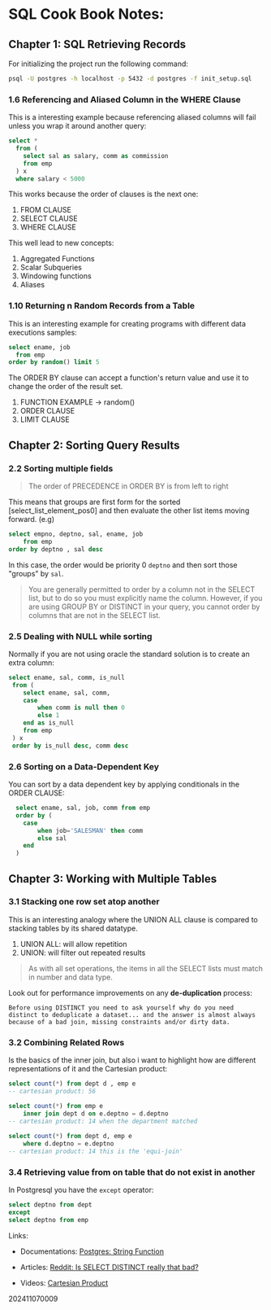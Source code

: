 # SQL Cook Book Notes: 

## Chapter 1:  SQL Retrieving Records

For initializing the project run the following command:

```bash
psql -U postgres -h localhost -p 5432 -d postgres -f init_setup.sql
```

### 1.6 Referencing and Aliased Column in the WHERE Clause

This is a interesting example because referencing aliased columns will fail unless you wrap it around another query:
```sql
select *
  from (
    select sal as salary, comm as commission
    from emp
  ) x
  where salary < 5000
```

This works because the order of clauses is the next one:

1. FROM CLAUSE
2. SELECT CLAUSE
3. WHERE CLAUSE

This well lead to new concepts:

1. Aggregated Functions
2. Scalar Subqueries
3. Windowing functions
4. Aliases


### 1.10 Returning n Random Records from a Table

This is an interesting example for creating programs with different data executions samples:

```sql
select ename, job
  from emp
order by random() limit 5
```

The ORDER BY clause can accept a function's return value and use it to change the order of the result set.

1. FUNCTION EXAMPLE -> random()
2. ORDER CLAUSE
3. LIMIT CLAUSE


## Chapter 2: Sorting Query Results

### 2.2 Sorting multiple fields

> The order of PRECEDENCE in ORDER BY is from left to right

This means that groups are first form for the sorted [select_list_element_pos0] and then evaluate the other list items moving forward. (e.g) 

```sql
select empno, deptno, sal, ename, job 
	from emp
order by deptno , sal desc
```

In this case, the order would be priority 0 `deptno` and then sort those "groups" by `sal`.

> You are generally permitted to order by a column not in the SELECT list, but to do so you must explicitly name the column. However, if you are using GROUP BY or DISTINCT in your query, you cannot order by columns that are not in the SELECT list.

### 2.5 Dealing with NULL while sorting

Normally if you are not using oracle the standard solution is to create an extra column:

```sql
select ename, sal, comm, is_null
 from (
 	select ename, sal, comm, 
 	case 
	    when comm is null then 0 
 		else 1 
 	end as is_null
 	from emp
 ) x
 order by is_null desc, comm desc
```

### 2.6 Sorting on a Data-Dependent Key

You can sort by a data dependent key by applying conditionals in the ORDER CLAUSE:

```sql
  select ename, sal, job, comm from emp
  order by (
  	case 
	  	when job='SALESMAN' then comm
  		else sal
	end
  )
```


## Chapter 3: Working with Multiple Tables

### 3.1 Stacking one row set atop another

This is an interesting analogy where the UNION ALL clause is compared to stacking tables by its shared datatype.

1. UNION ALL: will allow repetition
2. UNION: will filter out repeated results

> As with all set operations, the items in all the SELECT lists must match in number and data type.

Look out for performance improvements on any **de-duplication** process:
```text
Before using DISTINCT you need to ask yourself why do you need distinct to deduplicate a dataset... and the answer is almost always because of a bad join, missing constraints and/or dirty data.
```

### 3.2 Combining Related Rows

Is the basics of the inner join, but also i want to highlight how are different representations of it and the Cartesian product:

```sql
select count(*) from dept d , emp e 
-- cartesian product: 56

select count(*) from emp e 
	inner join dept d on e.deptno = d.deptno
-- cartesian product: 14 when the department matched
	
select count(*) from dept d, emp e 
	where d.deptno = e.deptno 
-- cartesian product: 14 this is the 'equi-join'
```

### 3.4 Retrieving value from on table that do not exist in another

In Postgresql you have the `except` operator:

```sql
select deptno from dept
except
select deptno from emp
```


Links:

- Documentations:
[Postgres: String Function](https://www.postgresql.org/docs/9.1/functions-string.html)

- Articles:
[Reddit: Is SELECT DISTINCT really that bad?](https://www.reddit.com/r/dataengineering/comments/17qge22/is_select_distinct_really_that_bad/)
- Videos:
[Cartesian Product](https://www.youtube.com/watch?v=ufjEv-5nmcA&ab_channel=Dr.TreforBazett)

202411070009
